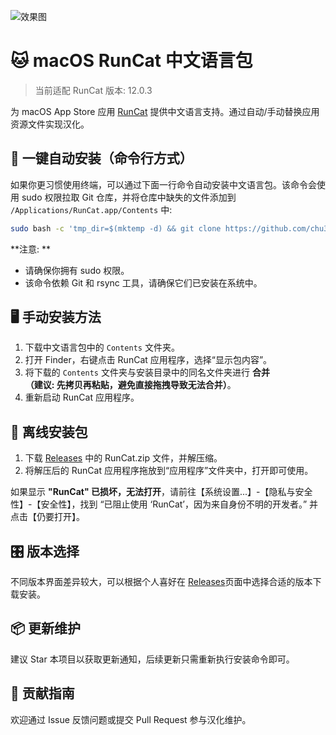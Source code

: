 ![效果图](https://s3.bmp.ovh/imgs/2024/03/21/0f8fad206b7680b6.png)

# 🐱 macOS RunCat 中文语言包

> 当前适配 RunCat 版本: 12.0.3

为 macOS App Store 应用 [RunCat](https://apps.apple.com/cn/app/runcat/id1429033973?mt=12) 提供中文语言支持。通过自动/手动替换应用资源文件实现汉化。

## 🚀 一键自动安装（命令行方式）

如果你更习惯使用终端，可以通过下面一行命令自动安装中文语言包。该命令会使用 sudo 权限拉取 Git 仓库，并将仓库中缺失的文件添加到 `/Applications/RunCat.app/Contents` 中: 

```bash
sudo bash -c 'tmp_dir=$(mktemp -d) && git clone https://github.com/chu3/RunCat_Chinese.git "$tmp_dir" && rsync -av --ignore-existing "$tmp_dir/Contents/" "/Applications/RunCat.app/Contents/" && rm -rf "$tmp_dir"'
```

**注意: **

-   请确保你拥有 sudo 权限。
-   该命令依赖 Git 和 rsync 工具，请确保它们已安装在系统中。

## 🖥️ 手动安装方法

1. 下载中文语言包中的 `Contents` 文件夹。
2. 打开 Finder，右键点击 RunCat 应用程序，选择“显示包内容”。
3. 将下载的 `Contents` 文件夹与安装目录中的同名文件夹进行 **合并**  
   **（建议: 先拷贝再粘贴，避免直接拖拽导致无法合并）**。
4. 重新启动 RunCat 应用程序。

## 💾 离线安装包

1. 下载 [Releases](https://github.com/chu3/RunCat_Chinese/releases) 中的 RunCat.zip 文件，并解压缩。
2. 将解压后的 RunCat 应用程序拖放到“应用程序”文件夹中，打开即可使用。

如果显示 **"RunCat" 已损坏，无法打开**，请前往【系统设置...】-【隐私与安全性】-【安全性】，找到 “已阻止使用 ‘RunCat’，因为来自身份不明的开发者。” 并点击【仍要打开】。

## 🎛️ 版本选择

不同版本界面差异较大，可以根据个人喜好在 [Releases](https://github.com/chu3/RunCat_Chinese/releases)页面中选择合适的版本下载安装。

## 📦 更新维护

建议 Star 本项目以获取更新通知，后续更新只需重新执行安装命令即可。

## 🤝 贡献指南

欢迎通过 Issue 反馈问题或提交 Pull Request 参与汉化维护。
